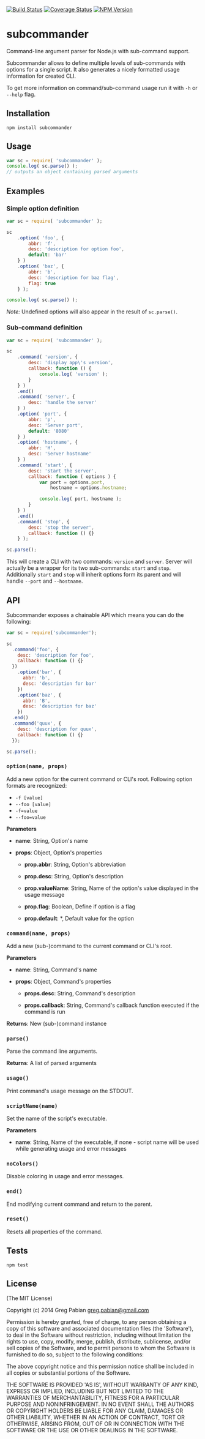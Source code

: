 [![Build Status](https://travis-ci.org/gregpabian/subcommander.svg?branch=master)](https://travis-ci.org/gregpabian/subcommander)
[![Coverage Status](https://coveralls.io/repos/gregpabian/subcommander/badge.png)](https://coveralls.io/r/gregpabian/subcommander)
[![NPM Version](http://img.shields.io/npm/v/subcommander.svg)](https://www.npmjs.org/package/subcommander)

# subcommander

Command-line argument parser for Node.js with sub-command support.

Subcommander allows to define multiple levels of sub-commands with options for a single script.
It also generates a nicely formatted usage information for created CLI.

To get more information on command/sub-command usage run it with `-h` or `--help` flag.

## Installation

```
npm install subcommander
```

## Usage

```javascript
var sc = require( 'subcommander' );
console.log( sc.parse() );
// outputs an object containing parsed arguments
```

## Examples

### Simple option definition

```javascript
var sc = require( 'subcommander' );

sc
    .option( 'foo', {
        abbr: 'f',
        desc: 'description for option foo',
        default: 'bar'
    } )
    .option( 'baz', {
        abbr: 'b',
        desc: 'description for baz flag',
        flag: true
    } );

console.log( sc.parse() );
```

*Note:* Undefined options will also appear in the result of `sc.parse()`.

### Sub-command definition

```javascript
var sc = require( 'subcommander' );

sc
    .command( 'version', {
        desc: 'display app\'s version',
        callback: function () {
            console.log( 'version' );
        }
    } )
    .end()
    .command( 'server', {
        desc: 'handle the server'
    } )
    .option( 'port', {
        abbr: 'p',
        desc: 'Server port',
        default: '8080'
    } )
    .option( 'hostname', {
        abbr: 'H',
        desc: 'Server hostname'
    } )
    .command( 'start', {
        desc: 'start the server',
        callback: function ( options ) {
            var port = options.port,
                hostname = options.hostname;

            console.log( port, hostname );
        }
    } )
    .end()
    .command( 'stop', {
        desc: 'stop the server',
        callback: function () {}
    } );

sc.parse();
```

This will create a CLI with two commands: `version` and `server`.
Server will actually be a wrapper for its two sub-commands: `start` and `stop`.
Additionally `start` and `stop` will inherit options form its parent and will handle `--port` and `--hostname`.

## API

Subcommander exposes a chainable API which means you can do the following:

```javascript
var sc = require('subcommander');

sc
  .command('foo', {
    desc: 'description for foo',
    callback: function () {}
  })
    .option('bar', {
      abbr: 'b',
      desc: 'description for bar'
    })
    .option('baz', {
      abbr: 'B',
      desc: 'description for baz'
    })
  .end()
  .command('quux', {
    desc: 'description for quux',
    callback: function () {}
  });

sc.parse();
```

### `option(name, props)`

Add a new option for the current command or CLI's root. Following option formats are recognized:
- `-f [value]`
- `--foo [value]`
- `-f=value`
- `--foo=value`

**Parameters**

- **name**: String, Option's name

- **props**: Object, Option's properties

  - **prop.abbr**: String, Option's abbreviation

  - **prop.desc**: String, Option's description

  - **prop.valueName**: String, Name of the option's value displayed in the usage message

  - **prop.flag**: Boolean, Define if option is a flag

  - **prop.default**: *, Default value for the option

### `command(name, props)`

Add a new (sub-)command to the current command or CLI's root.

**Parameters**

- **name**: String, Command's name

- **props**: Object, Command's properties

  - **props.desc**: String, Command's description

  - **props.callback**: String, Command's callback function executed if the command is run

**Returns**: New (sub-)command instance

### `parse()`

Parse the command line arguments.

**Returns**: A list of parsed arguments

### `usage()`

Print command's usage message on the STDOUT.

### `scriptName(name)`

Set the name of the script's executable.

**Parameters**

- **name**: String, Name of the executable, if none - script name will be used while generating usage and error messages

### `noColors()`

Disable coloring in usage and error messages.

### `end()`

End modifying current command and return to the parent.

### `reset()`

Resets all properties of the command.

## Tests
```
npm test
```

## License

(The MIT License)

Copyright (c) 2014 Greg Pabian <greg.pabian@gmail.com>

Permission is hereby granted, free of charge, to any person obtaining a copy of this software and associated documentation files (the 'Software'), to deal in the Software without restriction, including without limitation the rights to use, copy, modify, merge, publish, distribute, sublicense, and/or sell copies of the Software, and to permit persons to whom the Software is furnished to do so, subject to the following conditions:

The above copyright notice and this permission notice shall be included in all copies or substantial portions of the Software.

THE SOFTWARE IS PROVIDED 'AS IS', WITHOUT WARRANTY OF ANY KIND, EXPRESS OR IMPLIED, INCLUDING BUT NOT LIMITED TO THE WARRANTIES OF MERCHANTABILITY, FITNESS FOR A PARTICULAR PURPOSE AND NONINFRINGEMENT. IN NO EVENT SHALL THE AUTHORS OR COPYRIGHT HOLDERS BE LIABLE FOR ANY CLAIM, DAMAGES OR OTHER LIABILITY, WHETHER IN AN ACTION OF CONTRACT, TORT OR OTHERWISE, ARISING FROM, OUT OF OR IN CONNECTION WITH THE SOFTWARE OR THE USE OR OTHER DEALINGS IN THE SOFTWARE.
